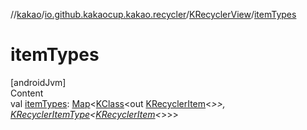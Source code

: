//[kakao](../../../index.md)/[io.github.kakaocup.kakao.recycler](../index.md)/[KRecyclerView](index.md)/[itemTypes](item-types.md)



# itemTypes  
[androidJvm]  
Content  
val [itemTypes](item-types.md): [Map](https://kotlinlang.org/api/latest/jvm/stdlib/kotlin.collections/-map/index.html)<[KClass](https://kotlinlang.org/api/latest/jvm/stdlib/kotlin.reflect/-k-class/index.html)<out [KRecyclerItem](../-k-recycler-item/index.md)<*>>, [KRecyclerItemType](../-k-recycler-item-type/index.md)<[KRecyclerItem](../-k-recycler-item/index.md)<*>>>  



